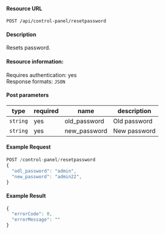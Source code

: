 #### Resource URL
`POST /api/control-panel/resetpassword`

#### Description
  Resets password.

#### Resource information:
  Requires authentication: yes    
  Response formats: `JSON`

#### Post parameters
| type     | required | name                              | description
|----------|----------|-----------------------------------|-------------
| `string` | yes      | old_password                      | Old password
| `string` | yes      | new_password                      | New password


#### Example Request
```javascript
POST /control-panel/resetpassword
{
  "odl_password": "admin",
  "new_password": "admin22",
}
```

#### Example Result
```javascript
{
  "errorCode": 0,
  "errorMessage": ""
}
```